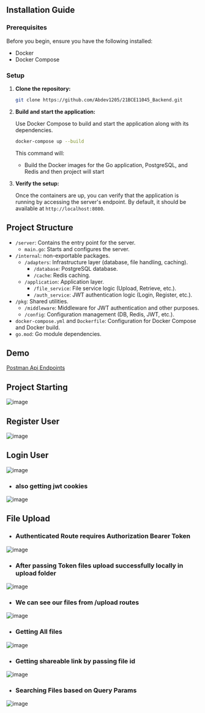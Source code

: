## Installation Guide

### Prerequisites

Before you begin, ensure you have the following installed:

- Docker
- Docker Compose

### Setup

1. **Clone the repository:**

   ```bash
   git clone https://github.com/Abdev1205/21BCE11045_Backend.git
   ```

2. **Build and start the application:**

   Use Docker Compose to build and start the application along with its dependencies.

   ```bash
   docker-compose up --build
   ```

   This command will:

   - Build the Docker images for the Go application, PostgreSQL, and Redis and then project will start

3. **Verify the setup:**

   Once the containers are up, you can verify that the application is running by accessing the server's endpoint. By default, it should be available at `http://localhost:8080`.

## Project Structure

- `/server`: Contains the entry point for the server.
  - `main.go`: Starts and configures the server.
- `/internal`: non-exportable packages.
  - `/adapters`: Infrastructure layer (database, file handling, caching).
    - `/database`: PostgreSQL database.
    - `/cache`: Redis caching.
  - `/application`: Application layer.
    - `/file_service`: File service logic (Upload, Retrieve, etc.).
    - `/auth_service`: JWT authentication logic (Login, Register, etc.).
- `/pkg`: Shared utilities.
  - `/middleware`: Middleware for JWT authentication and other purposes.
  - `/config`: Configuration management (DB, Redis, JWT, etc.).
- `docker-compose.yml` and `Dockerfile`: Configuration for Docker Compose and Docker build.
- `go.mod`: Go module dependencies.




## Demo
[Postman Api Endpoints](https://lively-comet-969560.postman.co/workspace/My-Workspace~98fbf43a-20f9-4cae-8b31-6b9d4ed9a210/collection/23044745-45ab4c8e-df12-4561-a71d-1ea150dc13f6?action=share&creator=23044745) 

## Project Starting
![image](https://github.com/user-attachments/assets/1abc49a2-5096-42d8-8954-066b6d5152be)


## Register User
![image](https://github.com/user-attachments/assets/aa00e3c8-8de5-4312-a638-30054368ed45)

## Login User

![image](https://github.com/user-attachments/assets/0132b90c-c94f-40dd-8a3e-77da77cb19e1)

- ### also getting jwt cookies 

![image](https://github.com/user-attachments/assets/694e5485-9985-4db5-8f26-63435ed1c5b3)

## File Upload 
- ### Authenticated Route requires Authorization Bearer Token

![image](https://github.com/user-attachments/assets/2f921780-4ed1-48a7-8693-d19100c17b4f)

- ### After passing Token files upload successfully locally in upload folder

![image](https://github.com/user-attachments/assets/1f9841f6-8d76-4ed3-83ec-689fea32fe4f)

- ### We can see our files from /upload routes 

![image](https://github.com/user-attachments/assets/05e575ba-6a42-42cd-b73a-94ab4c9ec7ac)

- ### Getting All files 

![image](https://github.com/user-attachments/assets/05635a98-1b16-45d8-b68a-0849d767f22d)

- ### Getting shareable link by passing file id 

![image](https://github.com/user-attachments/assets/04f25e91-b067-41b3-96b7-b8c39c074950)

- ### Searching Files based on Query Params

![image](https://github.com/user-attachments/assets/0a542818-c31f-4009-a806-831987786ee4)



